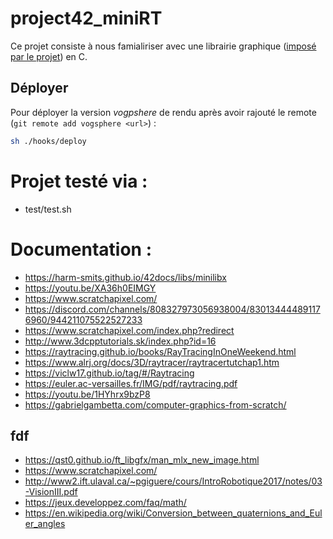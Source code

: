 # project42_miniRT

Ce projet consiste à nous famialiriser avec une librairie graphique ([imposé par le projet](https://github.com/GlaceCoding/minilibx_macos_10.14_modified)) en C.

## Déployer

Pour déployer la version *vogpshere* de rendu après avoir rajouté le remote (`git remote add vogsphere <url>`) :
```sh
sh ./hooks/deploy
```

# Projet testé via :

 - test/test.sh

# Documentation :

 - https://harm-smits.github.io/42docs/libs/minilibx
 - https://youtu.be/XA36h0EIMGY
 - https://www.scratchapixel.com/
 - https://discord.com/channels/808327973056938004/830134444891176960/944211075522527233
 - https://www.scratchapixel.com/index.php?redirect
 - http://www.3dcpptutorials.sk/index.php?id=16
 - https://raytracing.github.io/books/RayTracingInOneWeekend.html 
 - https://www.alrj.org/docs/3D/raytracer/raytracertutchap1.htm
 - https://viclw17.github.io/tag/#/Raytracing
 - https://euler.ac-versailles.fr/IMG/pdf/raytracing.pdf 
 - https://youtu.be/1HYhrx9bzP8 
 - https://gabrielgambetta.com/computer-graphics-from-scratch/

## fdf

 - https://qst0.github.io/ft_libgfx/man_mlx_new_image.html
 - https://www.scratchapixel.com/
 - http://www2.ift.ulaval.ca/~pgiguere/cours/IntroRobotique2017/notes/03-VisionIII.pdf
 - https://jeux.developpez.com/faq/math/
 - https://en.wikipedia.org/wiki/Conversion_between_quaternions_and_Euler_angles
